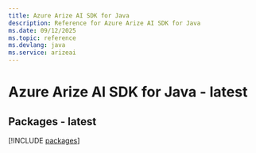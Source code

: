 ```yaml
---
title: Azure Arize AI SDK for Java
description: Reference for Azure Arize AI SDK for Java
ms.date: 09/12/2025
ms.topic: reference
ms.devlang: java
ms.service: arizeai
---
```

# Azure Arize AI SDK for Java - latest
## Packages - latest
[!INCLUDE [packages](arize-ai-index.md)]